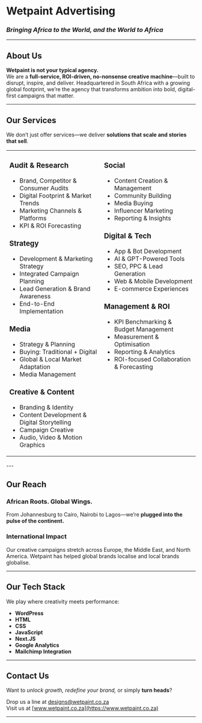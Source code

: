 # **Wetpaint Advertising**
### _Bringing Africa to the World, and the World to Africa_

---

## About Us

**Wetpaint is not your typical agency.**  
We are a **full-service, ROI-driven, no-nonsense creative machine**—built to disrupt, inspire, and deliver. Headquartered in South Africa with a growing global footprint, we’re the agency that transforms ambition into bold, digital-first campaigns that matter.

---

## Our Services

We don’t just offer services—we deliver **solutions that scale and stories that sell**.

<table  width="100%">
  <tr>
    <td width="50%" valign="top">

### Audit & Research
- Brand, Competitor & Consumer Audits  
- Digital Footprint & Market Trends  
- Marketing Channels & Platforms  
- KPI & ROI Forecasting

### Strategy
- Development & Marketing Strategy  
- Integrated Campaign Planning  
- Lead Generation & Brand Awareness  
- End-to-End Implementation

### Media
- Strategy & Planning  
- Buying: Traditional + Digital  
- Global & Local Market Adaptation  
- Media Management

### Creative & Content
- Branding & Identity  
- Content Development & Digital Storytelling  
- Campaign Creative  
- Audio, Video & Motion Graphics

</td>
<td width="50%" valign="top">

### Social
- Content Creation & Management  
- Community Building  
- Media Buying  
- Influencer Marketing  
- Reporting & Insights

### Digital & Tech
- App & Bot Development  
- AI & GPT-Powered Tools  
- SEO, PPC & Lead Generation  
- Web & Mobile Development  
- E-commerce Experiences

### Management & ROI
- KPI Benchmarking & Budget Management  
- Measurement & Optimisation  
- Reporting & Analytics  
- ROI-focused Collaboration & Forecasting

</td>
  </tr>
</table>
---

## Our Reach

### African Roots. Global Wings.
From Johannesburg to Cairo, Nairobi to Lagos—we’re **plugged into the pulse of the continent.**

### International Impact
Our creative campaigns stretch across Europe, the Middle East, and North America. Wetpaint has helped global brands localise and local brands globalise.

---

## Our Tech Stack

We play where creativity meets performance:
- **WordPress**
- **HTML**
- **CSS**
- **JavaScript**
- **Next.JS**
- **Google Analytics**
- **Mailchimp Integration**



---

## Contact Us

Want to _unlock growth, redefine your brand,_ or simply **turn heads**?

Drop us a line at [designs@wetpaint.co.za](mailto:designs@wetpaint.co.za)  
Visit us at [www.wetpaint.co.za](https://www.wetpaint.co.za)

---


